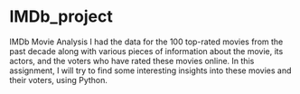 # IMDb_project
IMDb Movie Analysis
I had the data for the 100 top-rated movies from the past decade along with various pieces of information about the movie,
its actors, and the voters who have rated these movies online. In this assignment, I will try to find some interesting
insights into these movies and their voters, using Python.
##
##
##
##
